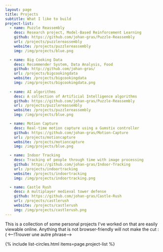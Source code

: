 ```yaml
---
layout: page
title: Projects
subtitle: What I like to build
project-list:
  - name: Puzzle Reassembly
    desc: Research project, Model-Based Reinforcement Learning
    github: https://github.com/johan-gras/Puzzle-Reassembly
    url: /projects/puzzlereassembly
    website: /projects/puzzlereassembly
    img: /img/projects/blue.png

  - name: Big Cooking Data
    desc: Recommender System, Data Analysis, Food
    github: http://github.com/johan-gras/
    url: /projects/bigcookingdata
    website: /projects/bigcookingdata
    img: /img/projects/bigcookingdata.png
  
  - name: AI algorithms
    desc: A collection of Artificial Intelligence algorithms
    github: https://github.com/johan-gras/Puzzle-Reassembly
    url: /projects/puzzlereassembly
    website: /projects/puzzlereassembly
    img: /img/projects/blue.png

  - name: Motion Capture
    desc: Real-time motion capture using a Gumstix controller
    github: https://github.com/johan-gras/Motion-Capture
    url: /projects/motioncapture
    website: /projects/motioncapture
    img: /img/projects/blue.png

  - name: Indoor Tracking
    desc: Tracking of people through time with image processing
    github: https://github.com/johan-gras/Indoor-Tracking
    url: /projects/indoortracking
    website: /projects/indoortracking
    img: /img/projects/indoortracking.png

  - name: Castle Rush
    desc: A multiplayer medieval tower defense
    github: https://github.com/johan-gras/Castle-Rush
    url: /projects/castlerush
    website: /projects/castlerush
    img: /img/projects/castlerush.png
---
```


This is a collection of some personal projects I've worked on that are easily viewable online. Anything that is not browser-friendly will not make the cut :( 
<--!Trouver une autre phrase-->

{% include list-circles.html items=page.project-list %}
